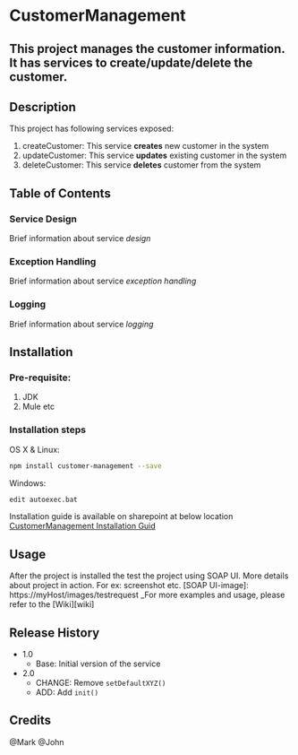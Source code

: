 # CustomerManagement
This project manages the customer information. It has services to create/update/delete the customer.
---
## Description
This project has following services exposed:
1. createCustomer: This service **creates** new customer in the system
2. updateCustomer: This service **updates** existing customer in the system
3. deleteCustomer: This service **deletes** customer from the system
## Table of Contents
### Service Design
Brief information about service _design_
### Exception Handling
Brief information about service _exception handling_
### Logging
Brief information about service _logging_
## Installation
### Pre-requisite:
1. JDK
2. Mule etc
### Installation steps
OS X & Linux:

```sh
npm install customer-management --save
```
Windows:
```sh
edit autoexec.bat
```
Installation guide is available on sharepoint at below location [CustomerManagement Installation Guid](https://example.com)

## Usage
After the project is installed the test the project using SOAP UI. More details about project in action. For ex: screenshot etc.
[SOAP UI-image]: https://myHost/images/testrequest
_For more examples and usage, please refer to the [Wiki][wiki]

## Release History
* 1.0
    * Base: Initial version of the service
* 2.0
    * CHANGE: Remove `setDefaultXYZ()`
    * ADD: Add `init()`

## Credits
@Mark 
@John
